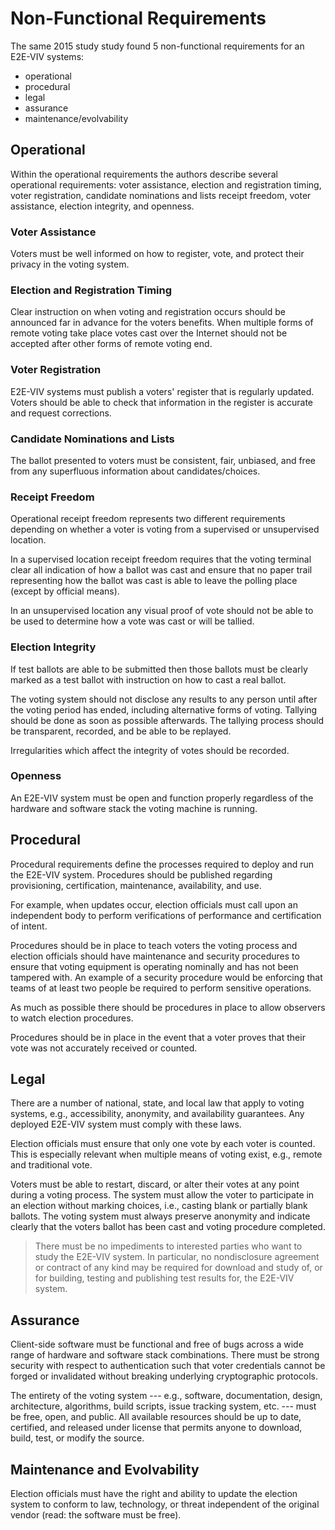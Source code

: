 Non-Functional Requirements
===========================
The same 2015 study study found 5 non-functional requirements for an E2E-VIV
systems:

- operational
- procedural
- legal
- assurance
- maintenance/evolvability

Operational
-----------
Within the operational requirements the authors describe several operational
requirements: voter assistance, election and registration timing, voter
registration, candidate nominations and lists receipt freedom, voter assistance,
election integrity, and openness.

### Voter Assistance
Voters must be well informed on how to register, vote, and protect their privacy
in the voting system.

### Election and Registration Timing
Clear instruction on when voting and registration occurs should be announced far
in advance for the voters benefits. When multiple forms of remote voting take
place votes cast over the Internet should not be accepted after other forms of
remote voting end.

### Voter Registration
E2E-VIV systems must publish a voters' register that is regularly updated.
Voters should be able to check that information in the register is accurate and
request corrections.

### Candidate Nominations and Lists
The ballot presented to voters must be consistent, fair, unbiased, and free from
any superfluous information about candidates/choices.

### Receipt Freedom
Operational receipt freedom represents two different requirements depending on
whether a voter is voting from a supervised or unsupervised location.

In a supervised location receipt freedom requires that the voting terminal clear
all indication of how a ballot was cast and ensure that no paper trail
representing how the ballot was cast is able to leave the polling place (except
by official means).

In an unsupervised location any visual proof of vote should not be able to be
used to determine how a vote was cast or will be tallied.

### Election Integrity
If test ballots are able to be submitted then those ballots must be clearly
marked as a test ballot with instruction on how to cast a real ballot.

The voting system should not disclose any results to any person until after the
voting period has ended, including alternative forms of voting. Tallying should
be done as soon as possible afterwards. The tallying process should be
transparent, recorded, and be able to be replayed.

Irregularities which affect the integrity of votes should be recorded.

### Openness
An E2E-VIV system must be open and function properly regardless of the hardware
and software stack the voting machine is running.

Procedural
----------
Procedural requirements define the processes required to deploy and run the
E2E-VIV system. Procedures should be published regarding provisioning,
certification, maintenance, availability, and use.

For example, when updates occur, election officials must call upon an
independent body to perform verifications of performance and certification of
intent.

Procedures should be in place to teach voters the voting process and election
officials should have maintenance and security procedures to ensure that voting
equipment is operating nominally and has not been tampered with. An example of a
security procedure would be enforcing that teams of at least two people be
required to perform sensitive operations.

As much as possible there should be procedures in place to allow observers to
watch election procedures.

Procedures should be in place in the event that a voter proves that their vote
was not accurately received or counted.


Legal
-----
There are a number of national, state, and local law that apply to voting
systems, e.g., accessibility, anonymity, and availability guarantees. Any
deployed E2E-VIV system must comply with these laws.

Election officials must ensure that only one vote by each voter is counted. This
is especially relevant when multiple means of voting exist, e.g., remote and
traditional vote.

Voters must be able to restart, discard, or alter their votes at any point
during a voting process. The system must allow the voter to participate in an
election without marking choices, i.e., casting blank or partially blank
ballots. The voting system must always preserve anonymity and indicate clearly
that the voters ballot has been cast and voting procedure completed.

> There must be no impediments to interested parties who want to study the
> E2E-VIV system. In particular, no nondisclosure agreement or contract of any
> kind may be required for download and study of, or for building, testing and
> publishing test results for, the E2E-VIV system.

Assurance
---------
Client-side software must be functional and free of bugs across a wide range of
hardware and software stack combinations. There must be strong security with
respect to authentication such that voter credentials cannot be forged or
invalidated without breaking underlying cryptographic protocols.

The entirety of the voting system --- e.g., software, documentation, design,
architecture, algorithms, build scripts, issue tracking system, etc. --- must be
free, open, and public. All available resources should be up to date, certified,
and released under license that permits anyone to download, build, test, or
modify the source.


Maintenance and Evolvability
----------------------------
Election officials must have the right and ability to update the election system
to conform to law, technology, or threat independent of the original vendor
(read: the software must be free).

